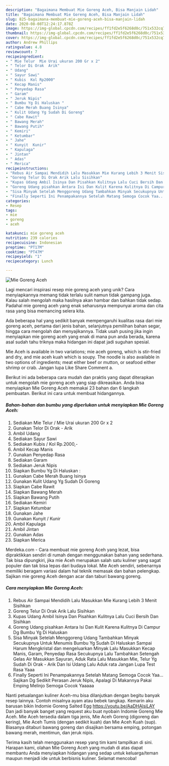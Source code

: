```yaml
---
description: "Bagaimana Membuat Mie Goreng Aceh, Bisa Manjain Lidah"
title: "Bagaimana Membuat Mie Goreng Aceh, Bisa Manjain Lidah"
slug: 825-bagaimana-membuat-mie-goreng-aceh-bisa-manjain-lidah
date: 2020-08-08T12:24:17.878Z
image: https://img-global.cpcdn.com/recipes/ff1fd2e5f6268d0c/751x532cq70/mie-goreng-aceh-foto-resep-utama.jpg
thumbnail: https://img-global.cpcdn.com/recipes/ff1fd2e5f6268d0c/751x532cq70/mie-goreng-aceh-foto-resep-utama.jpg
cover: https://img-global.cpcdn.com/recipes/ff1fd2e5f6268d0c/751x532cq70/mie-goreng-aceh-foto-resep-utama.jpg
author: Andrew Phillips
ratingvalue: 4.8
reviewcount: 7
recipeingredient:
- " Mie Telur  Mie Urai ukuran 200 Gr x 2"
- " Telor Di Orak  Arik"
- " Udang"
- " Sayur Sawi"
- " Kubis  Kol Rp2000"
- " Kecap Manis"
- " Penyedap Rasa"
- " Garam"
- " Jeruk Nipis"
- " Bumbu Yg Di Haluskan "
- " Cabe Merah Buang Isinya"
- " Kulit Udang Yg Sudah Di Goreng"
- " Cabe Rawit"
- " Bawang Merah"
- " Bawang Putih"
- " Kemiri"
- " Ketumbar"
- " Jahe"
- " Kunyit  Kunir"
- " Kapulaga"
- " Jintan"
- " Adas"
- " Merica"
recipeinstructions:
- "Rebus Air Sampai Mendidih Lalu Masukkan Mie Kurang Lebih 3 Menit Sisihkan"
- "Goreng Telur Di Orak Arik Lalu Sisihkan"
- "Kupas Udang Ambil Isinya Dan Pisahkan Kulitnya Lalu Cuci Bersih Dan Sisihkan"
- "Goreng Udang pisahkan Antara Isi Dan Kulit Karena Kulitnya Di Campur Dg Bumbu Yg Di Haluskan"
- "Sisa Minyak Setelah Menggoreng Udang Tambahkan Minyak Secukupnya Untuk Menumis Bumbu Yg Sudah Di Haluskan Sampai Harum Mengkristal dan mengeluarkan Minyak Lalu Masukkan Kecap Manis, Garam, Penyedap Rasa Secukupnya Lalu Tambahkan Setengah Gelas Air Masukkan Sayuran, Aduk Rata Lalu Masukkan Mie, Telur Yg Sudah Di Orak - Arik Dan Isi Udang Lalu Aduk rata Jangan Lupa Test Rasa Yaaa"
- "Finally Seperti Ini Penampakannya Setelah Matang Semoga Cocok Yaa... Sajikan Dg Sedikit Perasan Jeruk Nipis, Apalagi Di Makannya Pakai Emping Melinjo Semoga Cocok Yaaaaa"
categories:
- Resep
tags:
- mie
- goreng
- aceh

katakunci: mie goreng aceh 
nutrition: 239 calories
recipecuisine: Indonesian
preptime: "PT17M"
cooktime: "PT47M"
recipeyield: "1"
recipecategory: Lunch

---
```



![Mie Goreng Aceh](https://img-global.cpcdn.com/recipes/ff1fd2e5f6268d0c/751x532cq70/mie-goreng-aceh-foto-resep-utama.jpg)

Lagi mencari inspirasi resep mie goreng aceh yang unik? Cara menyiapkannya memang tidak terlalu sulit namun tidak gampang juga. Kalau salah mengolah maka hasilnya akan hambar dan bahkan tidak sedap. Padahal mie goreng aceh yang enak seharusnya mempunyai aroma dan cita rasa yang bisa memancing selera kita.

Ada beberapa hal yang sedikit banyak mempengaruhi kualitas rasa dari mie goreng aceh, pertama dari jenis bahan, selanjutnya pemilihan bahan segar, hingga cara mengolah dan menyajikannya. Tidak usah pusing jika ingin menyiapkan mie goreng aceh yang enak di mana pun anda berada, karena asal sudah tahu triknya maka hidangan ini dapat jadi suguhan spesial.

Mie Aceh is available in two variations; mie aceh goreng, which is stir-fried and dry, and mie aceh kuah which is soupy. The noodle is also available in two options of ingredients; meat either beef or mutton, or seafood either shrimp or crab. Jangan lupa Like Share Comment a.


Berikut ini ada beberapa cara mudah dan praktis yang dapat diterapkan untuk mengolah mie goreng aceh yang siap dikreasikan. Anda bisa menyiapkan Mie Goreng Aceh memakai 23 bahan dan 6 langkah pembuatan. Berikut ini cara untuk membuat hidangannya.

<!--inarticleads1-->

##### Bahan-bahan dan bumbu yang diperlukan untuk menyiapkan Mie Goreng Aceh:

1. Sediakan  Mie Telur / Mie Urai ukuran 200 Gr x 2
1. Gunakan  Telor Di Orak - Arik
1. Ambil  Udang
1. Sediakan  Sayur Sawi
1. Sediakan  Kubis / Kol Rp.2000,-
1. Ambil  Kecap Manis
1. Gunakan  Penyedap Rasa
1. Sediakan  Garam
1. Sediakan  Jeruk Nipis
1. Siapkan  Bumbu Yg Di Haluskan :
1. Gunakan  Cabe Merah Buang Isinya
1. Gunakan  Kulit Udang Yg Sudah Di Goreng
1. Siapkan  Cabe Rawit
1. Siapkan  Bawang Merah
1. Siapkan  Bawang Putih
1. Sediakan  Kemiri
1. Siapkan  Ketumbar
1. Gunakan  Jahe
1. Gunakan  Kunyit / Kunir
1. Ambil  Kapulaga
1. Ambil  Jintan
1. Gunakan  Adas
1. Siapkan  Merica


Merdeka.com - Cara membuat mie goreng Aceh yang lezat, bisa dipraktikkan sendiri di rumah dengan menggunakan bahan yang sederhana. Tak bisa dipungkiri, jika mie Aceh merupakan salah satu kuliner yang sagat populer dan tak bisa lepas dari budaya lokal. Mie Aceh sendiri, sebenarnya memiliki beragam variasi dalam hal teknik memasak dan bahan pelengkap. Sajikan mie goreng Aceh dengan acar dan taburi bawang goreng. 

<!--inarticleads2-->

##### Cara menyiapkan Mie Goreng Aceh:

1. Rebus Air Sampai Mendidih Lalu Masukkan Mie Kurang Lebih 3 Menit Sisihkan
1. Goreng Telur Di Orak Arik Lalu Sisihkan
1. Kupas Udang Ambil Isinya Dan Pisahkan Kulitnya Lalu Cuci Bersih Dan Sisihkan
1. Goreng Udang pisahkan Antara Isi Dan Kulit Karena Kulitnya Di Campur Dg Bumbu Yg Di Haluskan
1. Sisa Minyak Setelah Menggoreng Udang Tambahkan Minyak Secukupnya Untuk Menumis Bumbu Yg Sudah Di Haluskan Sampai Harum Mengkristal dan mengeluarkan Minyak Lalu Masukkan Kecap Manis, Garam, Penyedap Rasa Secukupnya Lalu Tambahkan Setengah Gelas Air Masukkan Sayuran, Aduk Rata Lalu Masukkan Mie, Telur Yg Sudah Di Orak - Arik Dan Isi Udang Lalu Aduk rata Jangan Lupa Test Rasa Yaaa
1. Finally Seperti Ini Penampakannya Setelah Matang Semoga Cocok Yaa... Sajikan Dg Sedikit Perasan Jeruk Nipis, Apalagi Di Makannya Pakai Emping Melinjo Semoga Cocok Yaaaaa


Nanti petualangan kuliner Aceh-mu bisa dilanjutkan dengan begitu banyak resep lainnya. Contoh misalnya ayam atau bebek tangkap. Kemarin aku barusan bikin Indomie Goreng Salted Egg https://youtu.be/AaDHAlsiLAY Dan jadi banyak banget yang request aku buat nyobain Indomie Goreng Mie Aceh. Mie Aceh tersedia dalam tiga jenis, Mie Aceh Goreng (digoreng dan kering), Mie Aceh Tumis (dengan sedikit kuah) dan Mie Aceh Kuah (sup). Biasanya ditaburi bawang goreng dan disajikan bersama emping, potongan bawang merah, mentimun, dan jeruk nipis. 

Terima kasih telah menggunakan resep yang tim kami tampilkan di sini. Harapan kami, olahan Mie Goreng Aceh yang mudah di atas dapat membantu Anda menyiapkan hidangan yang sedap untuk keluarga/teman maupun menjadi ide untuk berbisnis kuliner. Selamat mencoba!
